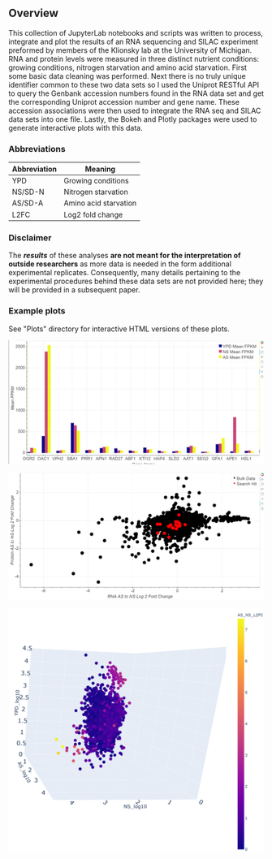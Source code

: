 ## Overview

This collection of JupyterLab notebooks and scripts was written to process, integrate and plot the results of an RNA sequencing and SILAC experiment preformed by members of the Klionsky lab at the University of Michigan. RNA and protein levels were measured in three distinct nutrient conditions: growing conditions, nitrogen starvation and amino acid starvation. First some basic data cleaning was performed. Next there is no truly unique identifier common to these two data sets so I used the Uniprot RESTful API to query the Genbank accession numbers found in the RNA data set and get the corresponding Uniprot accession number and gene name. These accession associations were then used to integrate the RNA seq and SILAC data sets into one file. Lastly, the Bokeh and Plotly packages were used to generate interactive plots with this data.

### Abbreviations
| Abbreviation | Meaning               |
| ------------ | --------------------- |
| YPD          | Growing conditions    |
| NS/SD-N      | Nitrogen starvation   |
| AS/SD-A      | Amino acid starvation |
| L2FC         | Log2 fold change      |

### Disclaimer

The ***results*** of these analyses **are not meant for the interpretation of outside researchers** as more data is needed in the form additional experimental replicates. Consequently, many details pertaining to the experimental procedures behind these data sets are not provided here; they will be provided in a subsequent paper. 

### Example plots

See "Plots" directory for interactive HTML versions of these plots.



![2d_rna_scat](./Images/2d_rna_scat.png)  


![2d_rna_prot_scat](./Images/2d_rna_prot_scat.png)  


![3d_scat](./Images/3d_scat.png)



